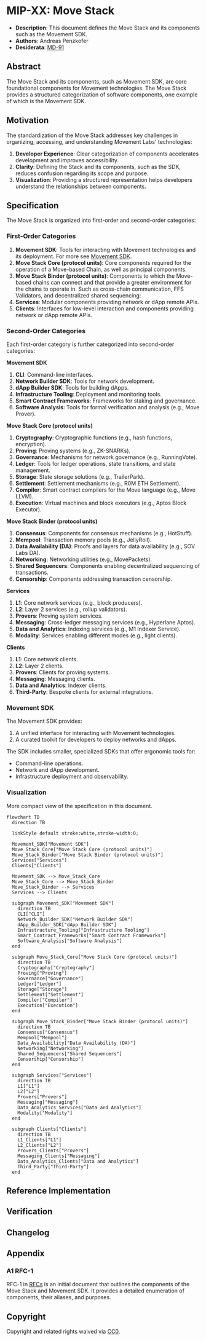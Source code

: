 # MIP-XX: Move Stack

- **Description**: This document defines the Move Stack and its components such as the Movement SDK.
- **Authors**: Andreas Penzkofer
- **Desiderata**: [MD-91](../../MD/md-91/README.md)

## Abstract

The Move Stack and its components, such as Movement SDK, are core foundational components for Movement technologies. The Move Stack provides a structured categorization of software components, one example of which is the Movement SDK.

## Motivation

The standardization of the Move Stack addresses key challenges in organizing, accessing, and understanding Movement Labs' technologies:

1. **Developer Experience**: Clear categorization of components accelerates development and improves accessibility.
2. **Clarity**: Defining the Stack and its components, such as the SDK, reduces confusion regarding its scope and purpose.
3. **Visualization**: Providing a structured representation helps developers understand the relationships between components.

## Specification

The Move Stack is organized into first-order and second-order categories:

### First-Order Categories

1. **Movement SDK**: Tools for interacting with Movement technologies and its deployment. For more see [Movement SDK](#movement-sdk).
1. **Move Stack Core (protocol units)**: Core components required for the operation of a Move-based Chain, as well as principal components.
1. **Move Stack Binder (protocol units)**: Components to which the Move-based chains can connect and that provide a greater environment for the chains to operate in. Such as cross-chain communication, FFS Validators, and decentralized shared sequencing:
1. **Services**: Modular components providing network or dApp remote APIs.
1. **Clients**: Interfaces for low-level interaction and components providing network or dApp remote APIs.

### Second-Order Categories

Each first-order category is further categorized into second-order categories:

**Movement SDK**

1. **CLI**: Command-line interfaces.
1. **Network Builder SDK**: Tools for network development.
1. **dApp Builder SDK**: Tools for building dApps.
1. **Infrastructure Tooling**: Deployment and monitoring tools.
1. **Smart Contract Frameworks**: Frameworks for staking and governance.
1. **Software Analysis**: Tools for formal verification and analysis (e.g., Move Prover).

**Move Stack Core (protocol units)**

1. **Cryptography**: Cryptographic functions (e.g., hash functions, encryption).
1. **Proving**: Proving systems (e.g., ZK-SNARKs).
1. **Governance**: Mechanisms for network governance (e.g., RunningVote).
1. **Ledger**: Tools for ledger operations, state transitions, and state management.
1. **Storage**: State storage solutions (e.g., TrailerPark).
1. **Settlement**: Settlement mechanisms (e.g., R0M ETH Settlement).
1. **Compiler**: Smart contract compilers for the Move language (e.g., Move LLVM).
1. **Execution**: Virtual machines and block executors (e.g., Aptos Block Executor).

**Move Stack Binder (protocol units)**

1. **Consensus**: Components for consensus mechanisms (e.g., HotStuff).
1. **Mempool**: Transaction memory pools (e.g., JellyRoll).
1. **Data Availability (DA)**: Proofs and layers for data availability (e.g., SOV Labs DA).
1. **Networking**: Networking utilities (e.g., MovePackets).
1. **Shared Sequencers**: Components enabling decentralized sequencing of transactions.
1. **Censorship**: Components addressing transaction censorship.

**Services**

1. **L1**: Core network services (e.g., block producers).
1. **L2**: Layer 2 services (e.g., rollup validators).
1. **Provers**: Proving system services.
1. **Messaging**: Cross-ledger messaging services (e.g., Hyperlane Aptos).
1. **Data and Analytics**: Indexing services (e.g., M1 Indexer Service).
1. **Modality**: Services enabling different modes (e.g., light clients).

**Clients**

1. **L1**: Core network clients.
2. **L2**: Layer 2 clients.
3. **Provers**: Clients for proving systems.
4. **Messaging**: Messaging clients.
5. **Data and Analytics**: Indexer clients.
6. **Third-Party**: Bespoke clients for external integrations.

### Movement SDK

The Movement SDK provides:

1. A unified interface for interacting with Movement technologies.
2. A curated toolkit for developers to deploy networks and dApps.

The SDK includes smaller, specialized SDKs that offer ergonomic tools for:

- Command-line operations.
- Network and dApp development.
- Infrastructure deployment and observability.

### Visualization

More compact view of the specification in this document.

```mermaid
flowchart TD
  direction TB

  linkStyle default stroke:white,stroke-width:0;

  Movement_SDK["Movement SDK"]
  Move_Stack_Core["Move Stack Core (protocol units)"]
  Move_Stack_Binder["Move Stack Binder (protocol units)"]
  Services["Services"]
  Clients["Clients"]

  Movement_SDK --> Move_Stack_Core
  Move_Stack_Core --> Move_Stack_Binder
  Move_Stack_Binder --> Services
  Services --> Clients

  subgraph Movement_SDK["Movement SDK"]
    direction TB
    CLI["CLI"]
    Network_Builder_SDK["Network Builder SDK"]
    dApp_Builder_SDK["dApp Builder SDK"]
    Infrastructure_Tooling["Infrastructure Tooling"]
    Smart_Contract_Frameworks["Smart Contract Frameworks"]
    Software_Analysis["Software Analysis"]
  end

  subgraph Move_Stack_Core["Move Stack Core (protocol units)"]
    direction TB
    Cryptography["Cryptography"]
    Proving["Proving"]
    Governance["Governance"]
    Ledger["Ledger"]
    Storage["Storage"]
    Settlement["Settlement"]
    Compiler["Compiler"]
    Execution["Execution"]
  end

  subgraph Move_Stack_Binder["Move Stack Binder (protocol units)"]
    direction TB
    Consensus["Consensus"]
    Mempool["Mempool"]
    Data_Availability["Data Availability (DA)"]
    Networking["Networking"]
    Shared_Sequencers["Shared Sequencers"]
    Censorship["Censorship"]
  end

  subgraph Services["Services"]
    direction TB
    L1["L1"]
    L2["L2"]
    Provers["Provers"]
    Messaging["Messaging"]
    Data_Analytics_Services["Data and Analytics"]
    Modality["Modality"]
  end

  subgraph Clients["Clients"]
    direction TB
    L1_Clients["L1"]
    L2_Clients["L2"]
    Provers_Clients["Provers"]
    Messaging_Clients["Messaging"]
    Data_Analytics_Clients["Data and Analytics"]
    Third_Party["Third-Party"]
  end
```


## Reference Implementation

## Verification

## Changelog

## Appendix

### A1 RFC-1

RFC-1 in [RFCs](https://github.com/movementlabsxyz/rfcs) is an initial document that outlines the components of the Move Stack and Movement SDK. It provides a detailed enumeration of components, their aliases, and purposes.

## Copyright

Copyright and related rights waived via [CC0](../LICENSE.md).
